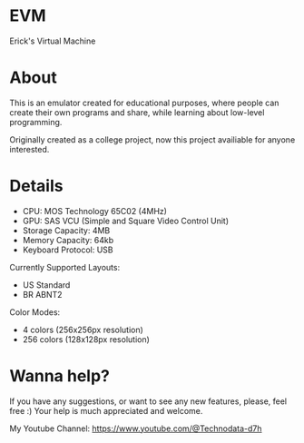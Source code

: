 # EVM
Erick's Virtual Machine

# About
This is an emulator created for educational purposes, where people can create their own programs and share, while learning about low-level programming.

Originally created as a college project, now this project availiable for anyone interested.

# Details
* CPU: MOS Technology 65C02 (4MHz)
* GPU: SAS VCU (Simple and Square Video Control Unit)
* Storage Capacity: 4MB
* Memory Capacity: 64kb
* Keyboard Protocol: USB

Currently Supported Layouts:
* US Standard
* BR ABNT2
  
Color Modes:
* 4 colors (256x256px resolution)
* 256 colors (128x128px resolution)

# Wanna help?
If you have any suggestions, or want to see any new features, please, feel free :)
Your help is much appreciated and welcome.

My Youtube Channel:
https://www.youtube.com/@Technodata-d7h
